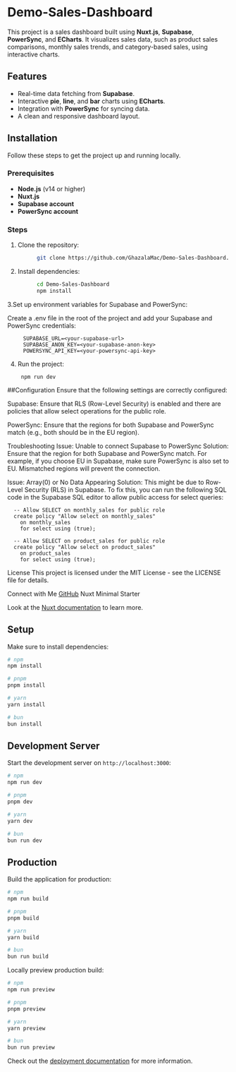 # Demo-Sales-Dashboard

This project is a sales dashboard built using **Nuxt.js**, **Supabase**, **PowerSync**, and **ECharts**. It visualizes sales data, such as product sales comparisons, monthly sales trends, and category-based sales, using interactive charts.

## Features

- Real-time data fetching from **Supabase**.
- Interactive **pie**, **line**, and **bar** charts using **ECharts**.
- Integration with **PowerSync** for syncing data.
- A clean and responsive dashboard layout.

## Installation

Follow these steps to get the project up and running locally.

### Prerequisites

- **Node.js** (v14 or higher)
- **Nuxt.js**
- **Supabase account**
- **PowerSync account**

### Steps

1. Clone the repository:

   ```bash
         git clone https://github.com/GhazalaMac/Demo-Sales-Dashboard.git
2. Install dependencies:
   ```bash
         cd Demo-Sales-Dashboard
         npm install
3.Set up environment variables for Supabase and PowerSync:

Create a .env file in the root of the project and add your Supabase and PowerSync credentials: 

         SUPABASE_URL=<your-supabase-url>
         SUPABASE_ANON_KEY=<your-supabase-anon-key>
         POWERSYNC_API_KEY=<your-powersync-api-key>
     
 

4. Run the project:

        npm run dev

##Configuration
Ensure that the following settings are correctly configured:

Supabase: Ensure that RLS (Row-Level Security) is enabled and there are policies that allow select operations for the public role.

PowerSync: Ensure that the regions for both Supabase and PowerSync match (e.g., both should be in the EU region).

Troubleshooting
Issue: Unable to connect Supabase to PowerSync
Solution: Ensure that the region for both Supabase and PowerSync match. For example, if you choose EU in Supabase, make sure PowerSync is also set to EU. Mismatched regions will prevent the connection.

Issue: Array(0) or No Data Appearing
Solution: This might be due to Row-Level Security (RLS) in Supabase. To fix this, you can run the following SQL code in the Supabase SQL editor to allow public access for select queries:

      -- Allow SELECT on monthly_sales for public role
      create policy "Allow select on monthly_sales"
        on monthly_sales
        for select using (true);
      
      -- Allow SELECT on product_sales for public role
      create policy "Allow select on product_sales"
        on product_sales
        for select using (true);

License
This project is licensed under the MIT License - see the LICENSE file for details.

Connect with Me
[GitHub](https://github.com/GhazalaMac)
 Nuxt Minimal Starter

Look at the [Nuxt documentation](https://nuxt.com/docs/getting-started/introduction) to learn more.

## Setup

Make sure to install dependencies:

```bash
# npm
npm install

# pnpm
pnpm install

# yarn
yarn install

# bun
bun install
```

## Development Server

Start the development server on `http://localhost:3000`:

```bash
# npm
npm run dev

# pnpm
pnpm dev

# yarn
yarn dev

# bun
bun run dev
```

## Production

Build the application for production:

```bash
# npm
npm run build

# pnpm
pnpm build

# yarn
yarn build

# bun
bun run build
```

Locally preview production build:

```bash
# npm
npm run preview

# pnpm
pnpm preview

# yarn
yarn preview

# bun
bun run preview
```

Check out the [deployment documentation](https://nuxt.com/docs/getting-started/deployment) for more information.






